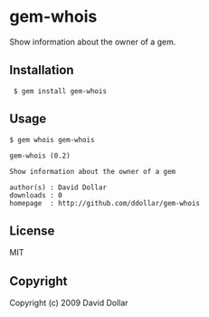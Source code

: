 # gem-whois

Show information about the owner of a gem.

## Installation

     $ gem install gem-whois

## Usage

    $ gem whois gem-whois

    gem-whois (0.2)

    Show information about the owner of a gem

    author(s) : David Dollar
    downloads : 0
    homepage  : http://github.com/ddollar/gem-whois

## License

MIT

## Copyright

Copyright (c) 2009 David Dollar
